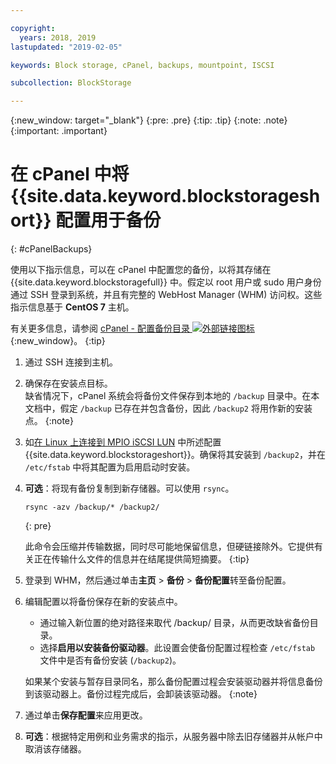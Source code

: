 ```yaml
---

copyright:
  years: 2018, 2019
lastupdated: "2019-02-05"

keywords: Block storage, cPanel, backups, mountpoint, ISCSI

subcollection: BlockStorage

---
```

{:new_window: target="_blank"}
{:pre: .pre}
{:tip: .tip}
{:note: .note}
{:important: .important}

# 在 cPanel 中将 {{site.data.keyword.blockstorageshort}} 配置用于备份
{: #cPanelBackups}

使用以下指示信息，可以在 cPanel 中配置您的备份，以将其存储在 {{site.data.keyword.blockstoragefull}} 中。假定以 root 用户或 sudo 用户身份通过 SSH 登录到系统，并且有完整的 WebHost Manager (WHM) 访问权。这些指示信息基于 **CentOS 7** 主机。

有关更多信息，请参阅 [cPanel - 配置备份目录 ![外部链接图标](../../icons/launch-glyph.svg "外部链接图标")](https://docs.cpanel.net/display/68Docs/Backup+Configuration#BackupConfiguration-ConfigureBackupDirectory){:new_window}。
{:tip}

1. 通过 SSH 连接到主机。

2. 确保存在安装点目标。<br />
缺省情况下，cPanel 系统会将备份文件保存到本地的 `/backup` 目录中。在本文档中，假定 `/backup` 已存在并包含备份，因此 `/backup2` 将用作新的安装点。
   {:note}

3. 如[在 Linux 上连接到 MPIO iSCSI LUN](/docs/infrastructure/BlockStorage?topic=BlockStorage-mountingLinux#mountingLinux) 中所述配置 {{site.data.keyword.blockstorageshort}}。确保将其安装到 `/backup2`，并在 `/etc/fstab` 中将其配置为启用启动时安装。

4. **可选**：将现有备份复制到新存储器。可以使用 `rsync`。
   ```
   rsync -azv /backup/* /backup2/
   ```
   {: pre}

    此命令会压缩并传输数据，同时尽可能地保留信息，但硬链接除外。它提供有关正在传输什么文件的信息并在结尾提供简短摘要。
    {:tip}

5. 登录到 WHM，然后通过单击**主页** > **备份** > **备份配置**转至备份配置。

6. 编辑配置以将备份保存在新的安装点中。
    - 通过输入新位置的绝对路径来取代 /backup/ 目录，从而更改缺省备份目录。
    - 选择**启用以安装备份驱动器**。此设置会使备份配置过程检查 `/etc/fstab` 文件中是否有备份安装 (`/backup2`)。<br />

    如果某个安装与暂存目录同名，那么备份配置过程会安装驱动器并将信息备份到该驱动器上。备份过程完成后，会卸装该驱动器。
    {:note}

7. 通过单击**保存配置**来应用更改。

8. **可选**：根据特定用例和业务需求的指示，从服务器中除去旧存储器并从帐户中取消该存储器。
